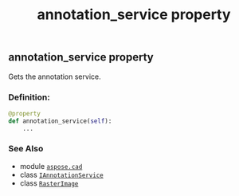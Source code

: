 ﻿---
title: annotation_service property
second_title: Aspose.CAD for Python via .NET API References
description: 
type: docs
weight: 440
url: /python-net/aspose.cad/rasterimage/annotation_service/
is_root: false
---

## annotation_service property


Gets the annotation service.
### Definition:
```python
@property
def annotation_service(self):
    ...
```

### See Also
* module [`aspose.cad`](../../)
* class [`IAnnotationService`](/cad/python-net/aspose.cad.annotations/iannotationservice)
* class [`RasterImage`](/cad/python-net/aspose.cad/rasterimage)
